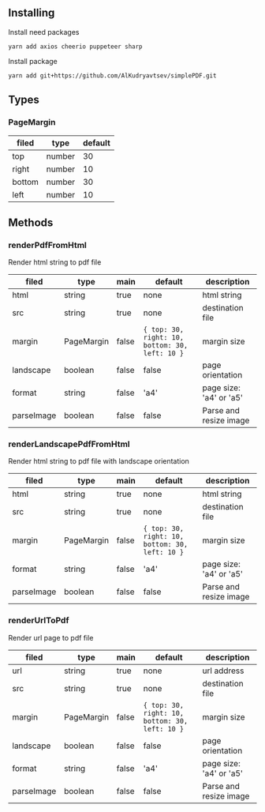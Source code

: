 ## Installing 

Install need packages

```
yarn add axios cheerio puppeteer sharp
```

Install package

```
yarn add git+https://github.com/AlKudryavtsev/simplePDF.git
```


## Types

### PageMargin

| filed | type | default |
| ----- | ----- |---------|
|  top | number | 30      |
|  right | number | 10      |
|  bottom | number | 30      |
|  left | number | 10      |


## Methods

### renderPdfFromHtml

Render html string to pdf file


| filed      | type       | main  | default                                              | description             |
|------------|------------|-------|------------------------------------------------------|-------------------------|
| html       | string     | true  | none                                                 | html string             |
| src        | string     | true  | none                                                 | destination file        |
| margin     | PageMargin | false | ``` { top: 30, right: 10, bottom: 30, left: 10 } ``` | margin size             |
| landscape  | boolean    | false | false                                                | page orientation        |
| format     | string     | false | 'a4'                                                 | page size: 'a4' or 'a5' |
| parseImage | boolean    | false | false                                                | Parse and resize image  |


### renderLandscapePdfFromHtml

Render html string to pdf file with landscape orientation

| filed      | type       | main  | default                                              | description             |
|------------|------------|-------|------------------------------------------------------|-------------------------|
| html       | string     | true  | none                                                 | html string             |
| src        | string     | true  | none                                                 | destination file        |
| margin     | PageMargin | false | ``` { top: 30, right: 10, bottom: 30, left: 10 } ``` | margin size             |
| format     | string     | false | 'a4'                                                 | page size: 'a4' or 'a5' |
| parseImage | boolean    | false | false                                                | Parse and resize image  |

### renderUrlToPdf

Render url page to pdf file

| filed      | type       | main  | default                                              | description             |
|------------|------------|-------|------------------------------------------------------|-------------------------|
| url        | string     | true  | none                                                 | url address             |
| src        | string     | true  | none                                                 | destination file        |
| margin     | PageMargin | false | ``` { top: 30, right: 10, bottom: 30, left: 10 } ``` | margin size             |
| landscape  | boolean    | false | false                                                | page orientation        |
| format     | string     | false | 'a4'                                                 | page size: 'a4' or 'a5' |
| parseImage | boolean    | false | false                                                | Parse and resize image  |
